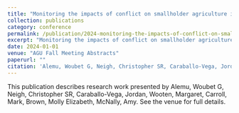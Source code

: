```yaml
---
title: "Monitoring the impacts of conflict on smallholder agriculture in Raya, Ethiopia, using deep learning and multisource remote sensing datasets"
collection: publications
category: conference
permalink: /publication/2024-monitoring-the-impacts-of-conflict-on-smallholder-agriculture-in-raya-ethiopia-using-deep-learning-and-multisource-remote-sensing-datasets
excerpt: "Monitoring the impacts of conflict on smallholder agriculture in Raya, Ethiopia, using deep learning and multisource remote sensing datasets by Alemu, Woubet G et al."
date: 2024-01-01
venue: "AGU Fall Meeting Abstracts"
paperurl: ""
citation: 'Alemu, Woubet G, Neigh, Christopher SR, Caraballo-Vega, Jordan, Wooten, Margaret, Carroll, Mark, Brown, Molly Elizabeth, McNally, Amy (2024). "Monitoring the impacts of conflict on smallholder agriculture in Raya, Ethiopia, using deep learning and multisource remote sensing datasets." <i>AGU Fall Meeting Abstracts</i>.'
---
```


This publication describes research work presented by Alemu, Woubet G, Neigh, Christopher SR, Caraballo-Vega, Jordan, Wooten, Margaret, Carroll, Mark, Brown, Molly Elizabeth, McNally, Amy. See the venue for full details.
